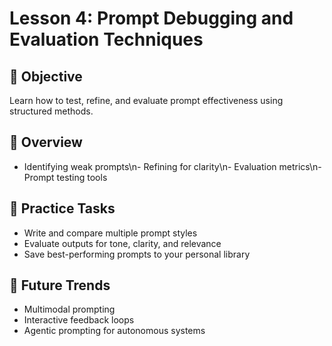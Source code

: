 # Lesson 4: Prompt Debugging and Evaluation Techniques

## 🎯 Objective

Learn how to test, refine, and evaluate prompt effectiveness using structured methods.

## 🧠 Overview

- Identifying weak prompts\n- Refining for clarity\n- Evaluation metrics\n- Prompt testing tools

## 🧪 Practice Tasks

- Write and compare multiple prompt styles
- Evaluate outputs for tone, clarity, and relevance
- Save best-performing prompts to your personal library

## 🔮 Future Trends

- Multimodal prompting
- Interactive feedback loops
- Agentic prompting for autonomous systems
